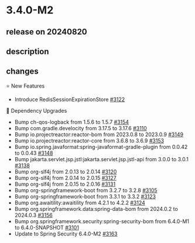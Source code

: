 # 3.4.0-M2

## release on 20240820
## description
## changes
⭐ New Features

* Introduce RedisSessionExpirationStore <a href="https://github.com/spring-projects/spring-session/pull/3122" data-hovercard-type="pull_request" data-hovercard-url="/spring-projects/spring-session/pull/3122/hovercard">#3122</a>

🔨 Dependency Upgrades

* Bump ch-qos-logback from 1.5.6 to 1.5.7 <a href="https://github.com/spring-projects/spring-session/pull/3154" data-hovercard-type="pull_request" data-hovercard-url="/spring-projects/spring-session/pull/3154/hovercard">#3154</a>
* Bump com.gradle.develocity from 3.17.5 to 3.17.6 <a href="https://github.com/spring-projects/spring-session/pull/3110" data-hovercard-type="pull_request" data-hovercard-url="/spring-projects/spring-session/pull/3110/hovercard">#3110</a>
* Bump io.projectreactor:reactor-bom from 2023.0.8 to 2023.0.9 <a href="https://github.com/spring-projects/spring-session/pull/3149" data-hovercard-type="pull_request" data-hovercard-url="/spring-projects/spring-session/pull/3149/hovercard">#3149</a>
* Bump io.projectreactor:reactor-core from 3.6.8 to 3.6.9 <a href="https://github.com/spring-projects/spring-session/pull/3153" data-hovercard-type="pull_request" data-hovercard-url="/spring-projects/spring-session/pull/3153/hovercard">#3153</a>
* Bump io.spring.javaformat:spring-javaformat-gradle-plugin from 0.0.42 to 0.0.43 <a href="https://github.com/spring-projects/spring-session/pull/3148" data-hovercard-type="pull_request" data-hovercard-url="/spring-projects/spring-session/pull/3148/hovercard">#3148</a>
* Bump jakarta.servlet.jsp.jstl:jakarta.servlet.jsp.jstl-api from 3.0.0 to 3.0.1 <a href="https://github.com/spring-projects/spring-session/pull/3138" data-hovercard-type="pull_request" data-hovercard-url="/spring-projects/spring-session/pull/3138/hovercard">#3138</a>
* Bump org-slf4j from 2.0.13 to 2.0.14 <a href="https://github.com/spring-projects/spring-session/pull/3120" data-hovercard-type="pull_request" data-hovercard-url="/spring-projects/spring-session/pull/3120/hovercard">#3120</a>
* Bump org-slf4j from 2.0.14 to 2.0.15 <a href="https://github.com/spring-projects/spring-session/pull/3127" data-hovercard-type="pull_request" data-hovercard-url="/spring-projects/spring-session/pull/3127/hovercard">#3127</a>
* Bump org-slf4j from 2.0.15 to 2.0.16 <a href="https://github.com/spring-projects/spring-session/pull/3131" data-hovercard-type="pull_request" data-hovercard-url="/spring-projects/spring-session/pull/3131/hovercard">#3131</a>
* Bump org-springframework-boot from 3.2.7 to 3.2.8 <a href="https://github.com/spring-projects/spring-session/pull/3105" data-hovercard-type="pull_request" data-hovercard-url="/spring-projects/spring-session/pull/3105/hovercard">#3105</a>
* Bump org-springframework-boot from 3.3.1 to 3.3.2 <a href="https://github.com/spring-projects/spring-session/pull/3123" data-hovercard-type="pull_request" data-hovercard-url="/spring-projects/spring-session/pull/3123/hovercard">#3123</a>
* Bump org.awaitility:awaitility from 4.2.1 to 4.2.2 <a href="https://github.com/spring-projects/spring-session/pull/3124" data-hovercard-type="pull_request" data-hovercard-url="/spring-projects/spring-session/pull/3124/hovercard">#3124</a>
* Bump org.springframework.data:spring-data-bom from 2024.0.2 to 2024.0.3 <a href="https://github.com/spring-projects/spring-session/pull/3156" data-hovercard-type="pull_request" data-hovercard-url="/spring-projects/spring-session/pull/3156/hovercard">#3156</a>
* Bump org.springframework.security:spring-security-bom from 6.4.0-M1 to 6.4.0-SNAPSHOT <a href="https://github.com/spring-projects/spring-session/pull/3101" data-hovercard-type="pull_request" data-hovercard-url="/spring-projects/spring-session/pull/3101/hovercard">#3101</a>
* Update to Spring Security 6.4.0-M2 <a href="https://github.com/spring-projects/spring-session/issues/3163" data-hovercard-type="issue" data-hovercard-url="/spring-projects/spring-session/issues/3163/hovercard">#3163</a>

